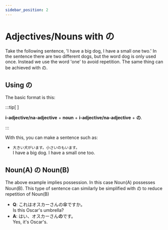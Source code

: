 ```yaml
---
sidebar_position: 2
---
```


# Adjectives/Nouns with の

Take the following sentence, 'I have a big dog, I have a small one two.' In the sentence there are two different dogs, but the word dog is only used once. Instead we use the word 'one' to avoid repetition. The same thing can be achieved with の.

## Using の

The basic format is this:  

:::tip[ ]

**i-adjective/na-adjective** + **noun** + **i-adjective/na-adjective** + **の**.

:::

With this, you can make a sentence such as:  

- ``大きい犬がいます。小さいのもいます。``  
  I have a big dog. I have a small one too.

## Noun(A) の Noun(B)

The above example implies possession. In this case Noun(A) possesses Noun(B). This type of sentence can similarly be simplified with の to reduce repetition of Noun(B)

- **Q**: これはオスカーさんの傘ですか。  
  Is this Oscar's umbrella?  
- **A**: はい、オスカーさん**の**です。  
  Yes, it's Oscar's.
